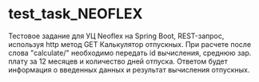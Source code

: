 # test_task_NEOFLEX
Тестовое задание для УЦ Neoflex на Spring Boot, REST-запрос, используя http метод GET
Калькулятор отпускных. При расчете после слова "calculate/" необходимо передать id вычисления, среднюю зар. плату за 12 месяцев и количество дней отпуска.
Ответом будет информация о введенных данных и результат вычисления отпускных.
